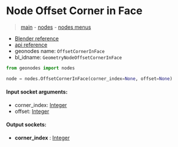 # Node Offset Corner in Face

> [main](../structure.md) - [nodes](nodes.md) - [nodes menus](nodes_menus.md)

- [Blender reference](https://docs.blender.org/manual/en/latest/modeling/geometry_nodes/mesh_topology/offset_corner_in_face.html)
- [api reference](https://docs.blender.org/api/current/bpy.types.GeometryNodeOffsetCornerInFace.html)
- geonodes name: `OffsetCornerInFace`
- bl_idname: `GeometryNodeOffsetCornerInFace`

```python
from geonodes import nodes

node = nodes.OffsetCornerInFace(corner_index=None, offset=None)
```

#### Input socket arguments:

- corner_index: [Integer](Integer.md)
- offset: [Integer](Integer.md)

#### Output sockets:

- **corner_index** : [Integer](Integer.md)

